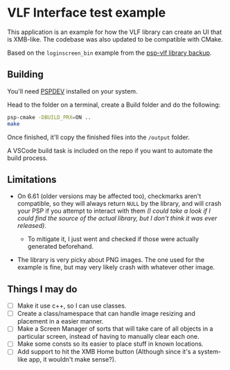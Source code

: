 # VLF Interface test example

This application is an example for how the VLF library can create an UI that is XMB-like. The codebase was also updated to be compatible with CMake.

Based on the `loginscreen_bin` example from the [psp-vlf library backup](https://github.com/MichelMichels/psp-vlf).

## Building

You'll need [PSPDEV](https://pspdev.github.io/installation.html) installed on your system.

Head to the folder on a terminal, create a Build folder and do the following:

```bash
psp-cmake -DBUILD_PRX=ON ..
make
```

Once finished, it'll copy the finished files into the `/output` folder.

A VSCode build task is included on the repo if you want to automate the build process.

## Limitations

- On 6.61 (older versions may be affected too), checkmarks aren't compatible, so they will always return `NULL` by the library, and will crash your PSP if you attempt to interact with them *(I could take a look if I could find the source of the actual library, but I don't think it was ever released)*.
	- To mitigate it, I just went and checked if those were actually generated beforehand.

- The library is very picky about PNG images. The one used for the example is fine, but may very likely crash with whatever other image.

## Things I may do

- [ ] Make it use c++, so I can use classes.
- [ ] Create a class/namespace that can handle image resizing and placement in a easier manner.
- [ ] Make a Screen Manager of sorts that will take care of all objects in a particular screen, instead of having to manually clear each one.
- [ ] Make some consts so its easier to place stuff in known locations.
- [ ] Add support to hit the XMB Home button (Although since it's a system-like app, it wouldn't make sense?).
